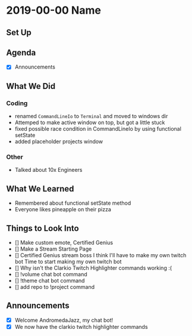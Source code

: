 # 2019-00-00 Name

## Set Up

## Agenda

- [x] Announcements

## What We Did

### Coding

- renamed `CommandLineIo` to `Terminal` and moved to windows dir
- Attemped to make active window on top, but got a little stuck
- fixed possible race condition in CommandLineIo by using functional setState
- added placeholder projects window

### Other

- Talked about 10x Engineers

## What We Learned

- Remembered about functional setState method
- Everyone likes pineapple on their pizza

## Things to Look Into

- [] Make custom emote, Certified Genius
- [] Make a Stream Starting Page
- [] Certified Genius stream boss
  I think I'll have to make my own twitch bot
  Time to start making my own twitch bot
- [] Why isn't the Clarkio Twitch Highlighter commands working :(
- [] !volume chat bot command
- [] !theme chat bot command
- [] add repo to !project command

## Announcements

- [x] Welcome AndromedaJazz, my chat bot!
- [x] We now have the clarkio twitch highlighter commands
